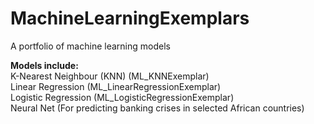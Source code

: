 # MachineLearningExemplars
A portfolio of machine learning models


**Models include:**
<br>
K-Nearest Neighbour (KNN) (ML_KNNExemplar)
<br>
Linear Regression (ML_LinearRegressionExemplar)
<br>
Logistic Regression (ML_LogisticRegressionExemplar)
<br>
Neural Net (For predicting banking crises in selected African countries)
